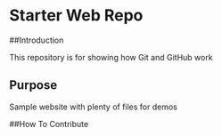 # Starter Web Repo
##Introduction

This repository is for showing how Git and GitHub work

## Purpose

Sample website with plenty of files for demos

##How To Contribute